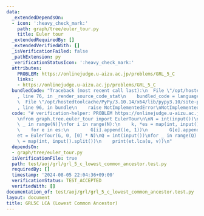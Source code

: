 ```yaml
---
data:
  _extendedDependsOn:
  - icon: ':heavy_check_mark:'
    path: graph/tree/euler_tour.py
    title: Euler tour
  _extendedRequiredBy: []
  _extendedVerifiedWith: []
  _isVerificationFailed: false
  _pathExtension: py
  _verificationStatusIcon: ':heavy_check_mark:'
  attributes:
    PROBLEM: https://onlinejudge.u-aizu.ac.jp/problems/GRL_5_C
    links:
    - https://onlinejudge.u-aizu.ac.jp/problems/GRL_5_C
  bundledCode: "Traceback (most recent call last):\n  File \"/opt/hostedtoolcache/PyPy/3.10.14/x64/lib/pypy3.10/site-packages/onlinejudge_verify/documentation/build.py\"\
    , line 76, in _render_source_code_stat\n    bundled_code = language.bundle(\n\
    \  File \"/opt/hostedtoolcache/PyPy/3.10.14/x64/lib/pypy3.10/site-packages/onlinejudge_verify/languages/python.py\"\
    , line 96, in bundle\n    raise NotImplementedError\nNotImplementedError\n"
  code: "# verification-helper: PROBLEM https://onlinejudge.u-aizu.ac.jp/problems/GRL_5_C\n\
    \nfrom graph.tree.euler_tour import EulerTour\n\nN = int(input())\nG = [[] for\
    \ _ in range(N)]\nfor i in range(N):\n    k, *es = map(int, input().split())\n\
    \    for e in es:\n        G[i].append((e, 1))\n        G[e].append((i, 1))\n\n\
    et = EulerTour(G, 0, [0] * N)\nQ = int(input())\nfor _ in range(Q):\n    u, v\
    \ = map(int, input().split())\n    print(et.lca(u, v))\n"
  dependsOn:
  - graph/tree/euler_tour.py
  isVerificationFile: true
  path: test/aoj/grl/grl_5_c_lowest_common_ancestor.test.py
  requiredBy: []
  timestamp: '2024-08-05 22:04:36+09:00'
  verificationStatus: TEST_ACCEPTED
  verifiedWith: []
documentation_of: test/aoj/grl/grl_5_c_lowest_common_ancestor.test.py
layout: document
title: GRL5C LCA (Lowest Common Ancestor)
---
```


